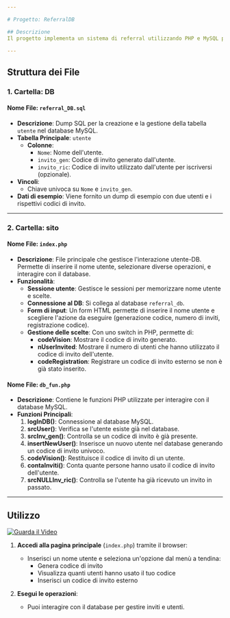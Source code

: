 ```yaml
---

# Progetto: ReferralDB

## Descrizione
Il progetto implementa un sistema di referral utilizzando PHP e MySQL per la gestione di inviti tra utenti. Gli utenti possono registrarsi, generare codici di invito e tracciare chi ha utilizzato il proprio codice per iscriversi. Le principali funzionalità includono la gestione degli utenti, il tracking degli inviti e l'aggiornamento dei record nel database.

---
```


## Struttura dei File

### 1. Cartella: **DB**
#### Nome File: `referral_DB.sql`

- **Descrizione**: Dump SQL per la creazione e la gestione della tabella `utente` nel database MySQL.
- **Tabella Principale**: `utente`
  - **Colonne**:
    - `Nome`: Nome dell'utente.
    - `invito_gen`: Codice di invito generato dall'utente.
    - `invito_ric`: Codice di invito utilizzato dall'utente per iscriversi (opzionale).
- **Vincoli**:
  - Chiave univoca su `Nome` e `invito_gen`.
- **Dati di esempio**: Viene fornito un dump di esempio con due utenti e i rispettivi codici di invito.

---

### 2. Cartella: **sito**
#### Nome File: `index.php`

- **Descrizione**: File principale che gestisce l'interazione utente-DB. Permette di inserire il nome utente, selezionare diverse operazioni, e interagire con il database.
- **Funzionalità**:
  - **Sessione utente**: Gestisce le sessioni per memorizzare nome utente e scelte.
  - **Connessione al DB**: Si collega al database `referral_db`.
  - **Form di input**: Un form HTML permette di inserire il nome utente e scegliere l'azione da eseguire (generazione codice, numero di inviti, registrazione codice).
  - **Gestione delle scelte**: Con uno switch in PHP, permette di:
    - **codeVision**: Mostrare il codice di invito generato.
    - **nUserInvited**: Mostrare il numero di utenti che hanno utilizzato il codice di invito dell'utente.
    - **codeRegistration**: Registrare un codice di invito esterno se non è già stato inserito.


#### Nome File: `db_fun.php`

- **Descrizione**: Contiene le funzioni PHP utilizzate per interagire con il database MySQL.
- **Funzioni Principali**:
  1. **logInDB()**: Connessione al database MySQL.
  2. **srcUser()**: Verifica se l'utente esiste già nel database.
  3. **srcInv_gen()**: Controlla se un codice di invito è già presente.
  4. **insertNewUser()**: Inserisce un nuovo utente nel database generando un codice di invito univoco.
  5. **codeVision()**: Restituisce il codice di invito di un utente.
  6. **contaInviti()**: Conta quante persone hanno usato il codice di invito dell'utente.
  7. **srcNULLInv_ric()**: Controlla se l'utente ha già ricevuto un invito in passato.

---

## Utilizzo
 [![Guarda il Video](https://img.youtube.com/vi/CODICE_VIDEO1/maxresdefault.jpg)](https://www.youtube.com/watch?v=CODICE_VIDEO1)
1. **Accedi alla pagina principale** (`index.php`) tramite il browser:
   - Inserisci un nome utente e seleziona un'opzione dal menù a tendina:
     - Genera codice di invito
     - Visualizza quanti utenti hanno usato il tuo codice
     - Inserisci un codice di invito esterno

2. **Esegui le operazioni**:
   - Puoi interagire con il database per gestire inviti e utenti.


